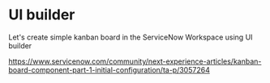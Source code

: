 
# UI builder

Let's create simple kanban board in the ServiceNow Workspace using UI builder

https://www.servicenow.com/community/next-experience-articles/kanban-board-component-part-1-initial-configuration/ta-p/3057264
